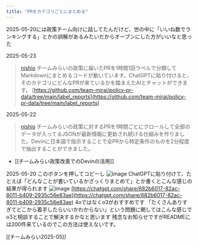 ```yaml
---
title: "PRをカテゴリごとにまとめる"
---
```


2025-05-20には政策チーム向けに話してたんだけど、世の中に「いいね数でランキングする」とかの誤解があるみたいだからオープンにした方がいいなと思った


2025-05-23
> [nishio](https://x.com/nishio/status/1925705743182843986) チームみらいの政策に届いたPRを1時間1回ラベルで分類してMarkdownにまとめるコードが動いています。ChatGPTに貼り付けると、そのカテゴリにどんなPRが来ているかを踏まえたAIとチャットができます。
>  [https://github.com/team-mirai/policy-pr-data/tree/main/label_reports](https://github.com/team-mirai/policy-pr-data/tree/main/label_reports)

2025-05-22
> [nishio](https://x.com/nishio/status/1925338243496919268) チームみらいの政策に対するPRを1時間ごとにクロールして全部のデータが入ってるJSONが最新情報に更新され続ける仕組みを作りました。Devinに日本語で指示することで全PRから特定条件のものを2分程度で抽出することができました。
- [[チームみらい政策改善でのDevinの活用]]

2025-05-20
このボタンを押してコピーし
![image](https://gyazo.com/2f1d24014eb70df4eb1fcb535a73ae9b/thumb/1000)
ChatGPTに貼り付けて、たとえば「どんなことが書いているかざっくりまとめて」とか書くとこんな感じの結果が得られます
![image](https://gyazo.com/f3a229bac244d176e5f6a6254d29f1aa/thumb/1000)
[https://chatgpt.com/share/682b6017-82ac-8011-b409-2935c56e83ae](https://chatgpt.com/share/682b6017-82ac-8011-b409-2935c56e83ae)
4oではなくo3がおすすめです
「たくさんありすぎてどこから着手したらいいかわからない」という問題に関してはこんな感じでo3と相談することで解決するかなと思います
残念なお知らせですがREADMEには200件来ているのでこの方法は使えないです。


[[チームみらい2025-05]]

